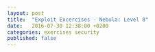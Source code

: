 ```yaml
---
layout: post
title:  "Exploit Excercises - Nebula: Level 8"
date:   2016-07-30 12:38:00 +0200
categories: exercises security
published: false
---
```



